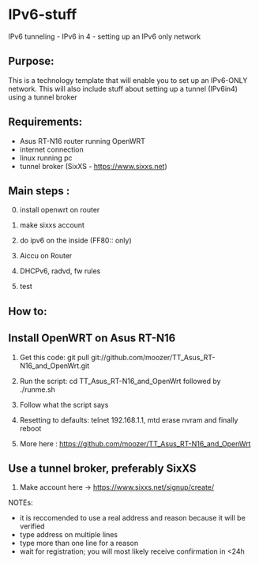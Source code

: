 IPv6-stuff
==========

IPv6 tunneling - IPv6 in 4 - setting up an IPv6 only network

Purpose:
------------

This is a technology template that will enable you to set up an IPv6-ONLY network. This will also include stuff about setting up a tunnel (IPv6in4) using a tunnel broker 


Requirements:
------------

- Asus RT-N16 router running OpenWRT
- internet connection
- linux running pc
- tunnel broker (SixXS - https://www.sixxs.net)


Main steps : 
------------

0. install openwrt on router 

1. make sixxs account 

2. do ipv6 on the inside (FF80:: only) 

3. Aiccu on Router 

4. DHCPv6,  radvd, fw rules 

5. test

How to:
------------

Install OpenWRT on Asus RT-N16 
------------

1. Get this code: git pull git://github.com/moozer/TT_Asus_RT-N16_and_OpenWrt.git

2. Run the script: cd TT_Asus_RT-N16_and_OpenWrt followed by ./runme.sh

3. Follow what the script says

4. Resetting to defaults: telnet 192.168.1.1, mtd erase nvram and finally reboot

5. More here : https://github.com/moozer/TT_Asus_RT-N16_and_OpenWrt

Use a tunnel broker, preferably SixXS
------------

1. Make account here -> https://www.sixxs.net/signup/create/ 

NOTEs: 
- it is reccomended to use a real address and reason because it will be verified
- type address on multiple lines
- type more than one line for a reason
- wait for registration; you will most likely receive confirmation in <24h



